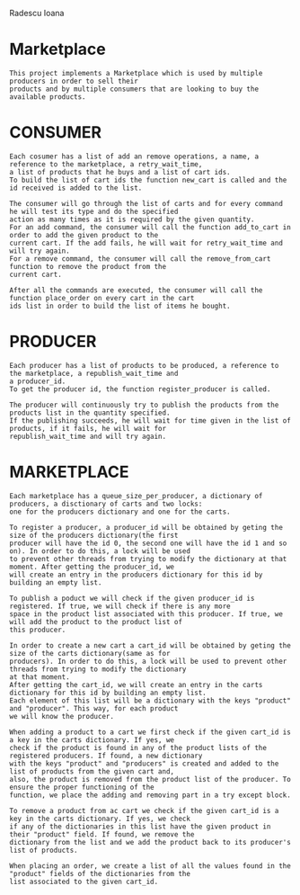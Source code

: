 Radescu Ioana

# Marketplace

	This project implements a Marketplace which is used by multiple producers in order to sell their
	products and by multiple consumers that are looking to buy the available products.


# CONSUMER

	Each cosumer has a list of add an remove operations, a name, a reference to the marketplace, a retry_wait_time, 
	a list of products that he buys and a list of cart ids.
	To build the list of cart ids the function new_cart is called and the id received is added to the list.

	The consumer will go through the list of carts and for every command he will test its type and do the specified 
	action as many times as it is required by the given quantity. 
	For an add command, the consumer will call the function add_to_cart in order to add the given product to the 
	current cart. If the add fails, he will wait for retry_wait_time and will try again.
	For a remove command, the consumer will call the remove_from_cart function to remove the product from the 
	current cart.

	After all the commands are executed, the consumer will call the function place_order on every cart in the cart 
	ids list in order to build the list of items he bought.


# PRODUCER

	Each producer has a list of products to be produced, a reference to the marketplace, a republish_wait_time and 
	a producer_id.
	To get the producer id, the function register_producer is called.

	The producer will continuously try to publish the products from the products list in the quantity specified. 
	If the publishing succeeds, he will wait for time given in the list of products, if it fails, he will wait for 
	republish_wait_time and will try again.


# MARKETPLACE

	Each marketplace has a queue_size_per_producer, a dictionary of producers, a disctionary of carts and two locks: 
	one for the producers dictionary and one for the carts.

	To register a producer, a producer_id will be obtained by geting the size of the producers dictionary(the first 
	producer will have the id 0, the second one will have the id 1 and so on). In order to do this, a lock will be used
	to prevent other threads from trying to modify the dictionary at that moment. After getting the producer_id, we 
	will create an entry in the producers dictionary for this id by building an empty list.

	To publish a poduct we will check if the given producer_id is registered. If true, we will check if there is any more
	space in the product list associated with this producer. If true, we will add the product to the product list of 
	this producer.

	In order to create a new cart a cart_id will be obtained by geting the size of the carts dictionary(same as for
	producers). In order to do this, a lock will be used to prevent other threads from trying to modify the dictionary
	at that moment. 
	After getting the cart_id, we will create an entry in the carts dictionary for this id by building an empty list.
	Each element of this list will be a dictionary with the keys "product" and "producer". This way, for each product 
	we will know the producer.

	When adding a product to a cart we first check if the given cart_id is a key in the carts dictionary. If yes, we
	check if the product is found in any of the product lists of the registered producers. If found, a new dictionary
	with the keys "product" and "producers" is created and added to the list of products from the given cart and, 
	also, the product is removed from the product list of the producer. To ensure the proper functioning of the 
	function, we place the adding and removing part in a try except block.

	To remove a product from ac cart we check if the given cart_id is a key in the carts dictionary. If yes, we check
	if any of the dictionaries in this list have the given product in their "product" field. If found, we remove the
	dictionary from the list and we add the product back to its producer's list of products.

	When placing an order, we create a list of all the values found in the "product" fields of the dictionaries from the 
	list associated to the given cart_id.

